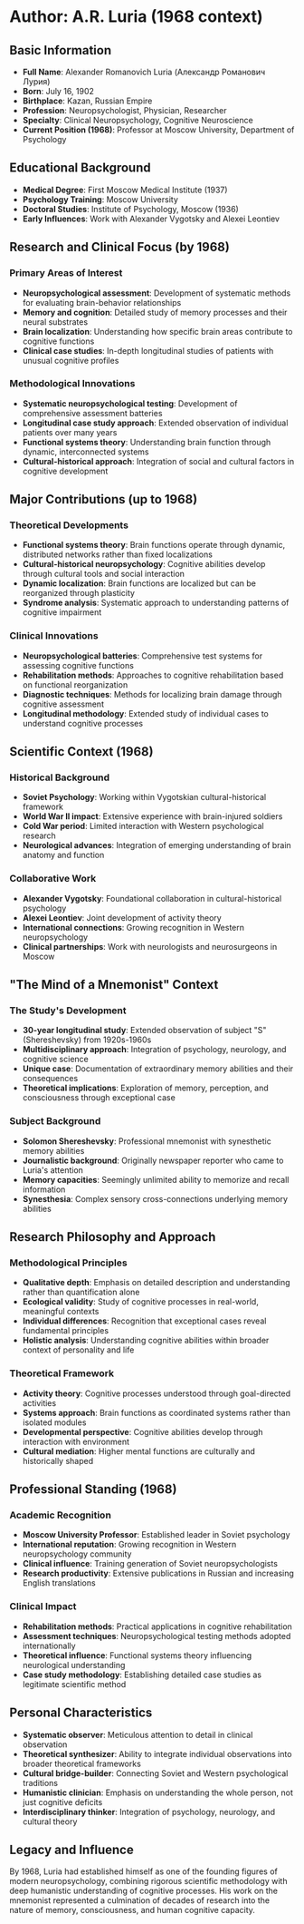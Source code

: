 # Author: A.R. Luria (1968 context)

## Basic Information
- **Full Name**: Alexander Romanovich Luria (Александр Романович Лурия)
- **Born**: July 16, 1902
- **Birthplace**: Kazan, Russian Empire
- **Profession**: Neuropsychologist, Physician, Researcher
- **Specialty**: Clinical Neuropsychology, Cognitive Neuroscience
- **Current Position (1968)**: Professor at Moscow University, Department of Psychology

## Educational Background
- **Medical Degree**: First Moscow Medical Institute (1937)
- **Psychology Training**: Moscow University
- **Doctoral Studies**: Institute of Psychology, Moscow (1936)
- **Early Influences**: Work with Alexander Vygotsky and Alexei Leontiev

## Research and Clinical Focus (by 1968)

### Primary Areas of Interest
- **Neuropsychological assessment**: Development of systematic methods for evaluating brain-behavior relationships
- **Memory and cognition**: Detailed study of memory processes and their neural substrates
- **Brain localization**: Understanding how specific brain areas contribute to cognitive functions
- **Clinical case studies**: In-depth longitudinal studies of patients with unusual cognitive profiles

### Methodological Innovations
- **Systematic neuropsychological testing**: Development of comprehensive assessment batteries
- **Longitudinal case study approach**: Extended observation of individual patients over many years
- **Functional systems theory**: Understanding brain function through dynamic, interconnected systems
- **Cultural-historical approach**: Integration of social and cultural factors in cognitive development

## Major Contributions (up to 1968)

### Theoretical Developments
- **Functional systems theory**: Brain functions operate through dynamic, distributed networks rather than fixed localizations
- **Cultural-historical neuropsychology**: Cognitive abilities develop through cultural tools and social interaction
- **Dynamic localization**: Brain functions are localized but can be reorganized through plasticity
- **Syndrome analysis**: Systematic approach to understanding patterns of cognitive impairment

### Clinical Innovations
- **Neuropsychological batteries**: Comprehensive test systems for assessing cognitive functions
- **Rehabilitation methods**: Approaches to cognitive rehabilitation based on functional reorganization
- **Diagnostic techniques**: Methods for localizing brain damage through cognitive assessment
- **Longitudinal methodology**: Extended study of individual cases to understand cognitive processes

## Scientific Context (1968)

### Historical Background
- **Soviet Psychology**: Working within Vygotskian cultural-historical framework
- **World War II impact**: Extensive experience with brain-injured soldiers
- **Cold War period**: Limited interaction with Western psychological research
- **Neurological advances**: Integration of emerging understanding of brain anatomy and function

### Collaborative Work
- **Alexander Vygotsky**: Foundational collaboration in cultural-historical psychology
- **Alexei Leontiev**: Joint development of activity theory
- **International connections**: Growing recognition in Western neuropsychology
- **Clinical partnerships**: Work with neurologists and neurosurgeons in Moscow

## "The Mind of a Mnemonist" Context

### The Study's Development
- **30-year longitudinal study**: Extended observation of subject "S" (Shereshevsky) from 1920s-1960s
- **Multidisciplinary approach**: Integration of psychology, neurology, and cognitive science
- **Unique case**: Documentation of extraordinary memory abilities and their consequences
- **Theoretical implications**: Exploration of memory, perception, and consciousness through exceptional case

### Subject Background
- **Solomon Shereshevsky**: Professional mnemonist with synesthetic memory abilities
- **Journalistic background**: Originally newspaper reporter who came to Luria's attention
- **Memory capacities**: Seemingly unlimited ability to memorize and recall information
- **Synesthesia**: Complex sensory cross-connections underlying memory abilities

## Research Philosophy and Approach

### Methodological Principles
- **Qualitative depth**: Emphasis on detailed description and understanding rather than quantification alone
- **Ecological validity**: Study of cognitive processes in real-world, meaningful contexts
- **Individual differences**: Recognition that exceptional cases reveal fundamental principles
- **Holistic analysis**: Understanding cognitive abilities within broader context of personality and life

### Theoretical Framework
- **Activity theory**: Cognitive processes understood through goal-directed activities
- **Systems approach**: Brain functions as coordinated systems rather than isolated modules
- **Developmental perspective**: Cognitive abilities develop through interaction with environment
- **Cultural mediation**: Higher mental functions are culturally and historically shaped

## Professional Standing (1968)

### Academic Recognition
- **Moscow University Professor**: Established leader in Soviet psychology
- **International reputation**: Growing recognition in Western neuropsychology community
- **Clinical influence**: Training generation of Soviet neuropsychologists
- **Research productivity**: Extensive publications in Russian and increasing English translations

### Clinical Impact
- **Rehabilitation methods**: Practical applications in cognitive rehabilitation
- **Assessment techniques**: Neuropsychological testing methods adopted internationally
- **Theoretical influence**: Functional systems theory influencing neurological understanding
- **Case study methodology**: Establishing detailed case studies as legitimate scientific method

## Personal Characteristics
- **Systematic observer**: Meticulous attention to detail in clinical observation
- **Theoretical synthesizer**: Ability to integrate individual observations into broader theoretical frameworks
- **Cultural bridge-builder**: Connecting Soviet and Western psychological traditions
- **Humanistic clinician**: Emphasis on understanding the whole person, not just cognitive deficits
- **Interdisciplinary thinker**: Integration of psychology, neurology, and cultural theory

## Legacy and Influence
By 1968, Luria had established himself as one of the founding figures of modern neuropsychology, combining rigorous scientific methodology with deep humanistic understanding of cognitive processes. His work on the mnemonist represented a culmination of decades of research into the nature of memory, consciousness, and human cognitive capacity.